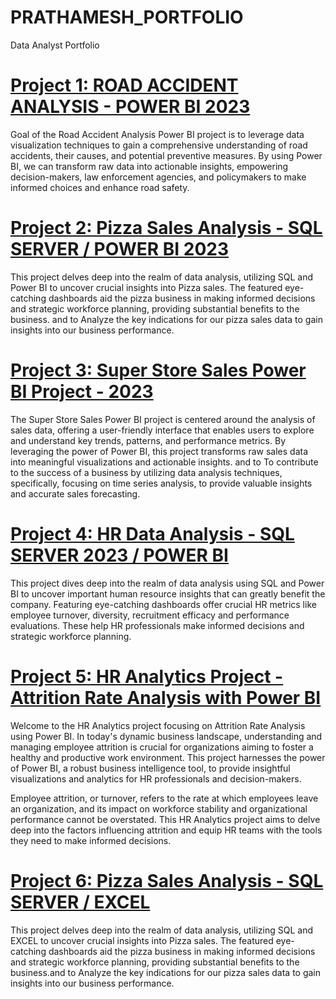 # PRATHAMESH_PORTFOLIO
Data Analyst Portfolio

# [Project 1: ROAD ACCIDENT ANALYSIS - POWER BI 2023](https://github.com/PRATHAMESH9743/ROAD-ACCIDENT-ANALYSIS/blob/main/README.md)
Goal of the Road Accident Analysis Power BI project is to leverage data visualization techniques to gain a comprehensive understanding of road accidents, their causes, and potential preventive measures. By using Power BI, we can transform raw data into actionable insights, empowering decision-makers, law enforcement agencies, and policymakers to make informed choices and enhance road safety.

# [Project 2: Pizza Sales Analysis - SQL SERVER / POWER BI 2023](https://github.com/PRATHAMESH9743/PIZZA-SALES-ANALYSIS/blob/main/README.md)
This project delves deep into the realm of data analysis, utilizing SQL and Power BI to uncover crucial insights into Pizza sales. The featured eye-catching dashboards aid the pizza business in making informed decisions and strategic workforce planning, providing substantial benefits to the business. and to Analyze the key indications for our pizza sales data to gain insights into our business performance.

# [Project 3: Super Store Sales Power BI Project - 2023](https://github.com/PRATHAMESH9743/Super-Store-Sales-/blob/main/README.md)
The Super Store Sales Power BI project is centered around the analysis of sales data, offering a user-friendly interface that enables users to explore and understand key trends, patterns, and performance metrics. By leveraging the power of Power BI, this project transforms raw sales data into meaningful visualizations and actionable insights. and to To contribute to the success of a business by utilizing data analysis techniques, specifically, focusing on time series analysis, to provide valuable insights and accurate sales forecasting.

# [Project 4: HR Data Analysis - SQL SERVER 2023 / POWER BI](https://github.com/PRATHAMESH9743/hr_data/blob/main/README.md)
This project dives deep into the realm of data analysis using SQL and Power BI to uncover important human resource insights that can greatly benefit the company. Featuring eye-catching dashboards offer crucial HR metrics like employee turnover, diversity, recruitment efficacy and performance evaluations. These help HR professionals make informed decisions and strategic workforce planning.

# [Project 5: HR Analytics Project - Attrition Rate Analysis with Power BI](https://github.com/PRATHAMESH9743/HR-ANALYTICS/blob/main/README.md)
Welcome to the HR Analytics project focusing on Attrition Rate Analysis using Power BI. In today's dynamic business landscape, understanding and managing employee attrition is crucial for organizations aiming to foster a healthy and productive work environment. This project harnesses the power of Power BI, a robust business intelligence tool, to provide insightful visualizations and analytics for HR professionals and decision-makers.

Employee attrition, or turnover, refers to the rate at which employees leave an organization, and its impact on workforce stability and organizational performance cannot be overstated. This HR Analytics project aims to delve deep into the factors influencing attrition and equip HR teams with the tools they need to make informed decisions.

# [Project 6: Pizza Sales Analysis - SQL SERVER / EXCEL](https://github.com/PRATHAMESH9743/Pizza-Sales-Analysis-SQL-Excel/blob/main/README.md)
This project delves deep into the realm of data analysis, utilizing SQL and EXCEL to uncover crucial insights into Pizza sales. The featured eye-catching dashboards aid the pizza business in making informed decisions and strategic workforce planning, providing substantial benefits to the business.and to Analyze the key indications for our pizza sales data to gain insights into our business performance.
